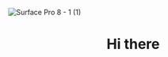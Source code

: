 ![Surface Pro 8 - 1 (1)](https://user-images.githubusercontent.com/74500494/210315548-fab6709d-f0fd-4bef-92e2-faca20e97a9c.jpg)
<h1 align="center">Hi there </h1>
